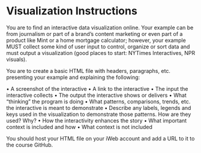 # Visualization Instructions


You are to find an interactive data visualization online. Your example can be from journalism or part of a brand’s content marketing or even part of a product like Mint or a home mortgage calculator; however, your example MUST collect some kind of user input to control, organize or sort data and must output a visualization (good places to start: NYTimes Interactives, NPR visuals).

You are to create a basic HTML file with headers, paragraphs, etc. presenting your example and explaining the following:
  
• A screenshot of the interactive
• A link to the interactive
• The input the interactive collects
• The output the interactive shows or delivers
• What “thinking” the program is doing
• What patterns, comparisons, trends, etc. the interactive is meant to demonstrate
• Describe any labels, legends and keys used in the visualization to demonstrate those patterns. How are they used? Why?
• How the interactivity enhances the story
• What important context is included and how
• What context is not included
  
You should host your HTML file on your iWeb account and add a URL to it to the course GitHub.

